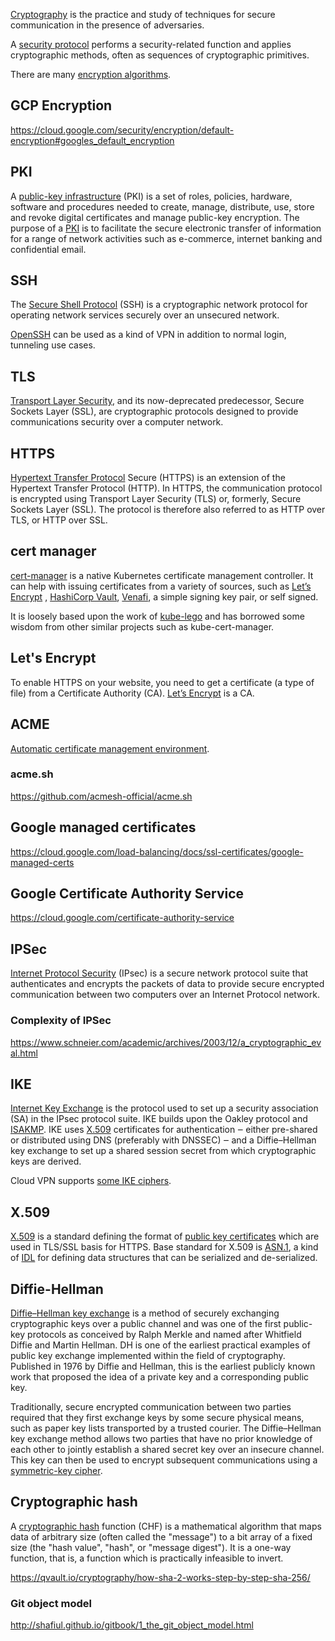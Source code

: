 [Cryptography](https://wikipedia.org/wiki/Cryptography) is the practice and study of techniques for secure communication in the presence of adversaries.  

A [security protocol](   https://wikipedia.org/wiki/Cryptographic_protocol)  performs a security-related function and applies cryptographic methods, often as sequences of cryptographic primitives. 

There are many [encryption algorithms](https://en.wikipedia.org/wiki/Category:Cryptographic_algorithms).


## GCP Encryption

https://cloud.google.com/security/encryption/default-encryption#googles_default_encryption

## PKI

A [public-key infrastructure](PKI) (PKI) is a set of roles, policies, hardware, software and procedures needed to create, manage, distribute, use, store and revoke digital certificates and manage public-key encryption. The purpose of a [PKI](https://en.wikipedia.org/wiki/Public_key_infrastructure) is to facilitate the secure electronic transfer of information for a range of network activities such as e-commerce, internet banking and confidential email. 




## SSH

The [Secure Shell Protocol](https://phoenixnap.com/kb/ssh-to-connect-to-remote-server-linux-or-windows) (SSH) is a cryptographic network protocol for operating network services securely over an unsecured network. 


[OpenSSH](https://en.wikipedia.org/wiki/OpenSSH) can be used as a kind of VPN in addition to normal login, tunneling use cases.

## TLS

[Transport Layer Security](TLS), and its now-deprecated predecessor, Secure Sockets Layer (SSL), are cryptographic protocols designed to provide communications security over a computer network. 


## HTTPS

[Hypertext Transfer Protocol]( https://wikipedia.org/wiki/HTTPS   ) Secure (HTTPS) is an extension of the Hypertext Transfer Protocol (HTTP). In HTTPS, the communication protocol is encrypted using Transport Layer Security (TLS) or, formerly, Secure Sockets Layer (SSL). The protocol is therefore also referred to as HTTP over TLS, or HTTP over SSL.

## cert manager 

[cert-manager](https://cert-manager.io/docs/) is a native Kubernetes certificate management controller. It can help with issuing certificates from a variety of sources, such as [Let’s Encrypt]( https://letsencrypt.org/  
) , [HashiCorp Vault](  https://www.vaultproject.io/  ), [Venafi]( https://www.venafi.com/ ), a simple signing key pair, or self signed.



It is loosely based upon the work of [kube-lego]( https://github.com/jetstack/kube-lego   ) and has borrowed some wisdom from other similar projects such as kube-cert-manager.

## Let's Encrypt

To enable HTTPS on your website, you need to get a certificate (a type of file) from a Certificate Authority (CA). [Let’s Encrypt](  https://letsencrypt.org/ ) is a CA. 

## ACME

[Automatic certificate management environment]( https://tools.ietf.org/html/rfc8555  ).


### acme.sh

https://github.com/acmesh-official/acme.sh

## Google managed certificates

https://cloud.google.com/load-balancing/docs/ssl-certificates/google-managed-certs

## Google Certificate Authority Service

https://cloud.google.com/certificate-authority-service


## IPSec

[Internet Protocol Security](https://www.cloudflare.com/learning/network-layer/what-is-ipsec/) (IPsec) is a secure network protocol suite that authenticates and encrypts the packets of data to provide secure encrypted communication between two computers over an Internet Protocol network. 


### Complexity of IPSec

https://www.schneier.com/academic/archives/2003/12/a_cryptographic_eval.html


## IKE

[Internet Key Exchange](https://en.wikipedia.org/wiki/Internet_Key_Exchange) is the protocol used to set up a security association (SA) in the IPsec protocol suite. IKE builds upon the Oakley protocol and [ISAKMP](  https://wikipedia.org/wiki/Internet_Security_Association_and_Key_Management_Protocol ). IKE uses [X.509](  https://en.m.wikipedia.org/wiki/X.509  ) certificates for authentication ‒ either pre-shared or distributed using DNS (preferably with DNSSEC) ‒ and a Diffie–Hellman key exchange to set up a shared session secret from which cryptographic keys are derived. 

Cloud VPN supports  [some IKE ciphers](https://cloud.google.com/network-connectivity/docs/vpn/concepts/supported-ike-ciphers).


## X.509

[X.509](  https://wikipedia.org/wiki/X.509  ) is a standard defining the format of [public key certificates](https://en.wikipedia.org/wiki/Public-key_cryptography) which are used in TLS/SSL basis for HTTPS.  Base standard for X.509 is [ASN.1](https://en.wikipedia.org/wiki/ASN.1), a kind of [IDL](  https://en.m.wikipedia.org/wiki/Interface_description_language ) for defining data structures that can be serialized and de-serialized.  

## Diffie-Hellman 

[Diffie–Hellman key exchange](https://en.wikipedia.org/wiki/Diffie%E2%80%93Hellman_key_exchange) is a method of securely exchanging cryptographic keys over a public channel and was one of the first public-key protocols as conceived by Ralph Merkle and named after Whitfield Diffie and Martin Hellman. DH is one of the earliest practical examples of public key exchange implemented within the field of cryptography. Published in 1976 by Diffie and Hellman, this is the earliest publicly known work that proposed the idea of a private key and a corresponding public key.


Traditionally, secure encrypted communication between two parties required that they first exchange keys by some secure physical means, such as paper key lists transported by a trusted courier. The Diffie–Hellman key exchange method allows two parties that have no prior knowledge of each other to jointly establish a shared secret key over an insecure channel. This key can then be used to encrypt subsequent communications using a [symmetric-key cipher](  https://brilliant.org/wiki/symmetric-ciphers/ ).



## Cryptographic hash

A [cryptographic hash]( https://wikipedia.org/wiki/Cryptographic_hash_function  ) function (CHF) is a mathematical algorithm that maps data of arbitrary size (often called the "message") to a bit array of a fixed size (the "hash value", "hash", or "message digest"). It is a one-way function, that is, a function which is practically infeasible to invert.

https://qvault.io/cryptography/how-sha-2-works-step-by-step-sha-256/

### Git object model

http://shafiul.github.io/gitbook/1_the_git_object_model.html

